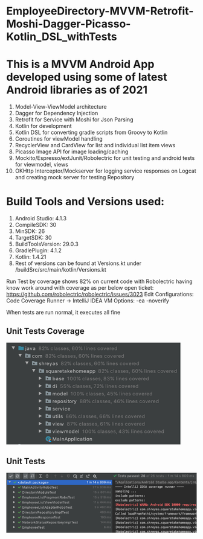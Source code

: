 # EmployeeDirectory-MVVM-Retrofit-Moshi-Dagger-Picasso-Kotlin_DSL_withTests

# This is a MVVM Android App developed using some of latest Android libraries as of 2021

1. Model-View-ViewModel architecture
2. Dagger for Dependency Injection
3. Retrofit for Service with Moshi for Json Parsing
4. Kotlin for development
5. Kotlin DSL for converting gradle scripts from Groovy to Kotlin
6. Coroutines for viewModel handling
7. RecyclerView and CardView for list and individual list item views
8. Picasso Image API for image loading/caching
9. Mockito/Espresso/extJunit/Robolectric for unit testing and android tests for viewmodel, views
10. OKHttp Interceptor/Mockserver for logging service responses on Logcat and creating mock server for testing Repository

# Build Tools and Versions used:
1. Android Studio: 4.1.3
2. CompileSDK: 30
3. MinSDK: 26
4. TargetSDK: 30
5. BuildToolsVersion: 29.0.3
6. GradlePlugin: 4.1.2
7. Kotlin: 1.4.21
8. Rest of versions can be found at Versions.kt under /buildSrc/src/main/kotlin/Versions.kt

Run Test by coverage shows 82% on current code with Robolectric having know work around with coverage as per below open ticket:
https://github.com/robolectric/robolectric/issues/3023
Edit Configurations: 
Code Coverage Runner -> IntelliJ IDEA
VM Options: -ea -noverify

When tests are run normal, it executes all fine


## Unit Tests Coverage

![alt text](https://github.com/shreyasmp/EmployeeDirectory-MVVM-Retrofit-Moshi-Dagger-Picasso-Kotlin_DSL_withTests/blob/develop/Screen%20Shot%202021-04-22%20at%201.10.32%20AM.png "Unit Tests Coverage")

## Unit Tests

![alt text](https://github.com/shreyasmp/EmployeeDirectory-MVVM-Retrofit-Moshi-Dagger-Picasso-Kotlin_DSL_withTests/blob/develop/Screen%20Shot%202021-04-22%20at%201.10.55%20AM.png "Unit Tests")









